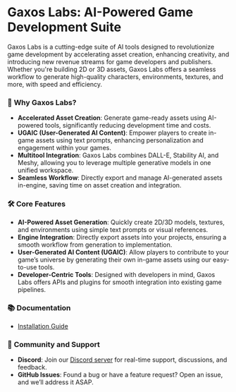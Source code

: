# Gaxos Labs: AI-Powered Game Development Suite

Gaxos Labs is a cutting-edge suite of AI tools designed to revolutionize game development by accelerating asset creation, enhancing creativity, and introducing new revenue streams for game developers and publishers. Whether you're building 2D or 3D assets, Gaxos Labs offers a seamless workflow to generate high-quality characters, environments, textures, and more, with speed and efficiency. 

### 🚀 **Why Gaxos Labs?**
- **Accelerated Asset Creation**: Generate game-ready assets using AI-powered tools, significantly reducing development time and costs.
- **UGAIC (User-Generated AI Content)**: Empower players to create in-game assets using text prompts, enhancing personalization and engagement within your games.
- **Multitool Integration**: Gaxos Labs combines DALL-E, Stability AI, and Meshy, allowing you to leverage multiple generative models in one unified workspace.
- **Seamless Workflow**: Directly export and manage AI-generated assets in-engine, saving time on asset creation and integration.

### 🛠️ **Core Features**
- **AI-Powered Asset Generation**: Quickly create 2D/3D models, textures, and environments using simple text prompts or visual references.
- **Engine Integration**: Directly export assets into your projects, ensuring a smooth workflow from generation to implementation.
- **User-Generated AI Content (UGAIC)**: Allow players to contribute to your game’s universe by generating their own in-game assets using our easy-to-use tools.
- **Developer-Centric Tools**: Designed with developers in mind, Gaxos Labs offers APIs and plugins for smooth integration into existing game pipelines.

### 📚 **Documentation**

- [Installation Guide](gaxoslabs.ai/documentation/getting-started)

### 💬 **Community and Support**
- **Discord**: Join our [Discord server](https://discord.com/invite/ZvKKeC7ruA) for real-time support, discussions, and feedback.
- **GitHub Issues**: Found a bug or have a feature request? Open an issue, and we’ll address it ASAP.

